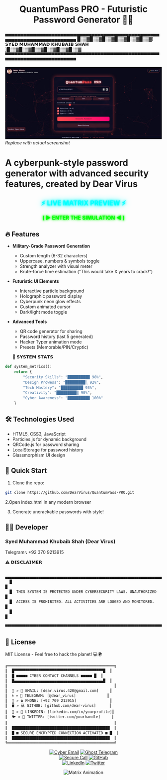
<h1><div align="center">QuantumPass PRO - Futuristic Password Generator 🚀🔮</div></h1>
▄▄▄▄▄▄▄▄▄▄▄▄▄▄▄▄▄▄▄▄▄▄▄▄▄▄▄▄▄▄▄▄▄▄▄▄▄▄▄▄▄▄▄▄▄▄▄▄▄▄▄▄▄▄▄▄▄▄▄▄▄▄▄▄▄▄▄▄▄▄▄▄▄
█░▒▓█░▒▓█░▒▓█░▒▓█░▒▓█░▒▓[ 𝗦𝗬𝗘𝗗 𝗠𝗨𝗛𝗔𝗠𝗠𝗔𝗗 𝗞𝗛𝗨𝗕𝗔𝗜𝗕 𝗦𝗛𝗔𝗛 ]█░▒▓█░▒▓█░▒▓█░▒▓█░▒▓█░▒▓
▀▀▀▀▀▀▀▀▀▀▀▀▀▀▀▀▀▀▀▀▀▀▀▀▀▀▀▀▀▀▀▀▀▀▀▀▀▀▀▀▀▀▀▀▀▀▀▀▀▀▀▀▀▀▀▀▀▀▀▀▀▀▀▀▀▀▀▀▀▀▀▀▀

![QuantumPass Screenshot](https://raw.githubusercontent.com/DearVirussir/QuantumPass-PRO/refs/heads/main/pass.JPG) *Replace with actual screenshot*

**<h1>A cyberpunk-style password generator with advanced security features, created by Dear Virus</h1>**


<h2 align="center">
  <span style="color: #0ff; text-shadow: 0 0 5px #0ff, 0 0 10px #0ff, 0 0 20px #0ff;">⚡ LIVE MATRIX PREVIEW ⚡</span>
</h2>

<p align="center">
  <a href="https://mysite.com" style="color: #0f0; text-decoration: none; font-weight: bold; font-size: 1.2em; text-shadow: 0 0 5px #0f0, 0 0 10px #0f0;">
    [ ► ENTER THE SIMULATION ◄ ]
  </a>
</p>

## 🔥 Features

- **Military-Grade Password Generation**
  - Custom length (6-32 characters)
  - Uppercase, numbers & symbols toggle
  - Strength analyzer with visual meter
  - Brute-force time estimation ("This would take X years to crack!")

- **Futuristic UI Elements**
  - Interactive particle background
  - Holographic password display
  - Cyberpunk neon glow effects
  - Custom animated cursor
  - Dark/light mode toggle

- **Advanced Tools**
  - QR code generator for sharing
  - Password history (last 5 generated)
  - Hacker Typer animation mode
  - Presets (Memorable/PIN/Cryptic)
 
  💾 𝗦𝗬𝗦𝗧𝗘𝗠 𝗦𝗧𝗔𝗧𝗦
```python
def system_metrics():
    return {
        "Security Skills": "██████████ 98%",
        "Design Prowess": "█████████░ 92%", 
        "Tech Mastery": "██████████ 95%",
        "Creativity": "█████████▒ 90%",
        "Cyber Awareness": "██████████ 100%"
    }
```

## 🛠️ Technologies Used

- HTML5, CSS3, JavaScript
- Particles.js for dynamic background
- QRCode.js for password sharing
- LocalStorage for password history
- Glassmorphism UI design

## 🚀 Quick Start

1. Clone the repo:
```bash
git clone https://github.com/DearVirus/QuantumPass-PRO.git
```

2.Open index.html in any modern browser

3. Generate uncrackable passwords with style!

<h2>🧑‍💻 Developer</h2>
<h3>Syed Muhammad Khubaib Shah (Dear Virus)</h3>
Telegram
📞 +92 370 9213915

⚠️ 𝗗𝗜𝗦𝗖𝗟𝗔𝗜𝗠𝗘𝗥

```
   ▄▄▄▄▄▄▄▄▄▄▄▄▄▄▄▄▄▄▄▄▄▄▄▄▄▄▄▄▄▄▄▄▄▄▄▄▄▄▄▄▄▄▄▄▄▄▄▄▄▄▄▄▄▄▄▄▄▄▄▄▄▄▄▄▄▄▄▄▄▄▄▄▄
  █                                                                         █
  █  THIS SYSTEM IS PROTECTED UNDER CYBERSECURITY LAWS. UNAUTHORIZED        █
  █  ACCESS IS PROHIBITED. ALL ACTIVITIES ARE LOGGED AND MONITORED.         █
  █                                                                         █
  ▀▀▀▀▀▀▀▀▀▀▀▀▀▀▀▀▀▀▀▀▀▀▀▀▀▀▀▀▀▀▀▀▀▀▀▀▀▀▀▀▀▀▀▀▀▀▀▀▀▀▀▀▀▀▀▀▀▀▀▀▀▀▀▀▀▀▀▀▀▀▀▀▀
```
<h2>📜 License</h2>
MIT License - Feel free to hack the planet! 💻🌍

```
╔════════════════════════════════════════════════╗
║  █▀▀▀▀▀▀▀▀▀▀▀▀▀▀▀▀▀▀▀▀▀▀▀▀▀▀▀▀▀▀▀▀▀▀▀▀▀▀▀▀█  ║
║  █ ■■■■■ CYBER CONTACT CHANNELS ■■■■■ █  ║
║  █▄▄▄▄▄▄▄▄▄▄▄▄▄▄▄▄▄▄▄▄▄▄▄▄▄▄▄▄▄▄▄▄▄▄▄▄▄▄▄▄█  ║
║                                                ║
║  🔮 » 📧 EMAIL: [dear.virus.420@gmail.com]     ║
║  🌀 » 📱 TELEGRAM: [@dear_virus]              ║
║  💾 » ☎ PHONE: [+92 709 213915]               ║
║  🖥️ » 💻 GITHUB: [github.com/dear-virus]      ║
║  🔗 » 💼 LINKEDIN: [linkedin.com/in/yourprofile]║
║  🐦 » 🐤 TWITTER: [twitter.com/yourhandle]     ║
║                                                ║
║  ████████████████████████████████████████████  ║
║  █ ■ SECURE ENCRYPTED CONNECTION ACTIVATED ■ █  ║
║  ████████████████████████████████████████████  ║
╚════════════════════════════════════════════════╝
```
<div align="center">

[![Cyber Email](https://img.shields.io/badge/📧_CYBER_MAIL-dear.virus.420%40gmail.com-ff00ff?style=for-the-badge&logo=gmail&logoColor=white&labelColor=black)](mailto:dear.virus.420@gmail.com)
[![Ghost Telegram](https://img.shields.io/badge/📡_GHOST_PROTOCOL-%40dear__virus-00ffff?style=for-the-badge&logo=telegram&logoColor=white&labelColor=black)](https://t.me/dear_virus)  
[![Secure Call](https://img.shields.io/badge/📞_ENCRYPTED_CALL-%2B92%20709%20213915-00ff00?style=for-the-badge&logo=whatsapp&logoColor=black&labelColor=black)](tel:+92709213915)
[![GitHub](https://img.shields.io/badge/💾_SOURCE_CODE-000000?style=for-the-badge&logo=github&logoColor=white)](https://github.com/dear-virus)  
[![LinkedIn](https://img.shields.io/badge/🔗_NETWORK_PROFILE-0A66C2?style=for-the-badge&logo=linkedin&logoColor=white&labelColor=black)](https://linkedin.com/in/yourprofile)
[![Twitter](https://img.shields.io/badge/🌐_DATA_STREAM-1DA1F2?style=for-the-badge&logo=twitter&logoColor=white&labelColor=black)](https://twitter.com/yourhandle)

![Matrix Animation](https://media.giphy.com/media/12zV7u6Bh0vHpu/giphy.gif)
